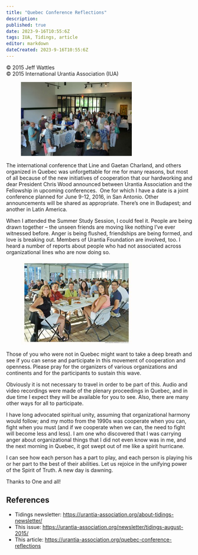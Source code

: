 ```yaml
---
title: "Quebec Conference Reflections"
description: 
published: true
date: 2023-9-16T10:55:6Z
tags: IUA, Tidings, article
editor: markdown
dateCreated: 2023-9-16T10:55:6Z
---
```


<p class="v-card v-sheet theme--light gray lighten-3 px-2">© 2015 Jeff Wattles<br>© 2015 International Urantia Association (IUA)</p>

<figure id="Figure_1" class="image urantiapedia image-style-align-left">
<img src="../../../image/article/IUA_Tidings/Quebec-Conf-milling-around-300x200.jpg">
</figure>

The international conference that Line and Gaetan Charland, and others organized in Quebec was unforgettable for me for many reasons, but most of all because of the new initiatives of cooperation that our hardworking and dear President Chris Wood announced between Urantia Association and the Fellowship in upcoming conferences.  One for which I have a date is a joint conference planned for June 9-12, 2016, in San Antonio. Other announcements will be shared as appropriate. There’s one in Budapest; and another in Latin America.

When I attended the Summer Study Session, I could feel it. People are being drawn together – the unseen friends are moving like nothing I’ve ever witnessed before. Anger is being flushed, friendships are being formed, and love is breaking out. Members of Urantia Foundation are involved, too. I heard a number of reports about people who had not associated across organizational lines who are now doing so.

<figure id="Figure_2" class="image urantiapedia image-style-align-right">
<img src="../../../image/article/IUA_Tidings/Quebec-Conf-dinner-300x228.jpg">
</figure>

Those of you who were not in Quebec might want to take a deep breath and see if you can sense and participate in this movement of cooperation and openness. Please pray for the organizers of various organizations and continents and for the participants to sustain this wave.

Obviously it is not necessary to travel in order to be part of this. Audio and video recordings were made of the plenary proceedings in Quebec, and in due time I expect they will be available for you to see. Also, there are many other ways for all to participate.

I have long advocated spiritual unity, assuming that organizational harmony would follow; and my motto from the 1990s was cooperate when you can, fight when you must (and if we cooperate when we can, the need to fight will become less and less). I am one who discovered that I was carrying anger about organizational things that I did not even know was in me, and the next morning in Quebec, it got swept out of me like a spirit hurricane.

I can see how each person has a part to play, and each person is playing his or her part to the best of their abilities. Let us rejoice in the unifying power of the Spirit of Truth. A new day is dawning.

Thanks to One and all!
<br style="clear:both;"/>

## References

- Tidings newsletter: https://urantia-association.org/about-tidings-newsletter/
- This issue: https://urantia-association.org/newsletter/tidings-august-2015/
- This article: https://urantia-association.org/quebec-conference-reflections
